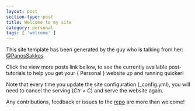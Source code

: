 ```yaml
---
layout: post
section-type: post
title: Welcome to my site
category: personal
tags: [ 'welcome' ]
---
```


This site template has been generated by the guy who is talking from her: <a href="https://github.com/PanosSakkos" target="\_blank">@PanosSakkos</a>

Click the view more posts link bellow, to see the currently available post-tutorials to help you get your { Personal } website up and running quicker!

Note that every time you update the site configuration (\_config.yml), you will need
to cancel the serving (*Ctr + C*) and serve the website again.

Any contributions, feedback or issues to the <a href="https://github.com/PanosSakkos/personal-jekyll-theme" target="\_blank">repo</a> are more than welcome!
